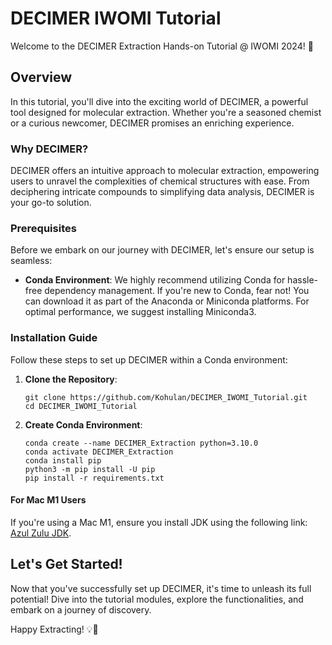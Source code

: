 # DECIMER IWOMI Tutorial

Welcome to the DECIMER Extraction Hands-on Tutorial @ IWOMI 2024! 🎉

## Overview

In this tutorial, you'll dive into the exciting world of DECIMER, a powerful tool designed for molecular extraction. Whether you're a seasoned chemist or a curious newcomer, DECIMER promises an enriching experience.

### Why DECIMER?

DECIMER offers an intuitive approach to molecular extraction, empowering users to unravel the complexities of chemical structures with ease. From deciphering intricate compounds to simplifying data analysis, DECIMER is your go-to solution.

### Prerequisites

Before we embark on our journey with DECIMER, let's ensure our setup is seamless:

- **Conda Environment**: We highly recommend utilizing Conda for hassle-free dependency management. If you're new to Conda, fear not! You can download it as part of the Anaconda or Miniconda platforms. For optimal performance, we suggest installing Miniconda3.

### Installation Guide

Follow these steps to set up DECIMER within a Conda environment:

1. **Clone the Repository**:
   ```shell
   git clone https://github.com/Kohulan/DECIMER_IWOMI_Tutorial.git
   cd DECIMER_IWOMI_Tutorial
   ```
2. **Create Conda Environment**:
   ```shell
   conda create --name DECIMER_Extraction python=3.10.0
   conda activate DECIMER_Extraction
   conda install pip
   python3 -m pip install -U pip
   pip install -r requirements.txt
   ```


#### For Mac M1 Users

If you're using a Mac M1, ensure you install JDK using the following link: [Azul Zulu JDK](https://www.azul.com/downloads/?os=macos&architecture=arm-64-bit&package=jdk#zulu).

## Let's Get Started!

Now that you've successfully set up DECIMER, it's time to unleash its full potential! Dive into the tutorial modules, explore the functionalities, and embark on a journey of discovery.

Happy Extracting! 💡🔬
